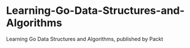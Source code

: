 # Learning-Go-Data-Structures-and-Algorithms
Learning Go Data Structures and Algorithms, published by Packt
